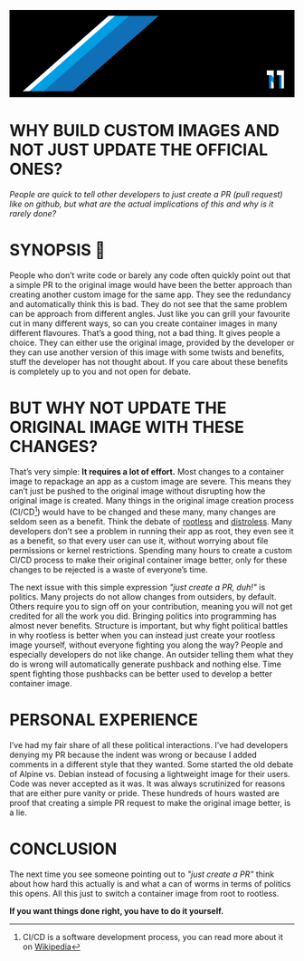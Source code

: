 ![banner](https://github.com/11notes/static/blob/main/img/banner/README.png?raw=true)

# WHY BUILD CUSTOM IMAGES AND NOT JUST UPDATE THE OFFICIAL ONES?

*People are quick to tell other developers to just create a PR (pull request) like on github, but what are the actual implications of this and why is it rarely done?*

# SYNOPSIS 📖

People who don’t write code or barely any code often quickly point out that a simple PR to the original image would have been the better approach than creating another custom image for the same app. They see the redundancy and automatically think this is bad. They do not see that the same problem can be approach from different angles. Just like you can grill your favourite cut in many different ways, so can you create container images in many different flavoures. That’s a good thing, not a bad thing. It gives people a choice. They can either use the original image, provided by the developer or they can use another version of this image with some twists and benefits, stuff the developer has not thought about. If you care about these benefits is completely up to you and not open for debate.

# BUT WHY NOT UPDATE THE ORIGINAL IMAGE WITH THESE CHANGES?

That’s very simple: **It requires a lot of effort.** Most changes to a container image to repackage an app as a custom image are severe. This means they can’t just be pushed to the original image without disrupting how the original image is created. Many things in the original image creation process (CI/CD[^1]) would have to be changed and these many, many changes are seldom seen as a benefit. Think the debate of [rootless](https://github.com/11notes/RTFM/blob/main/linux/container/image/rootless.md) and [distroless](https://github.com/11notes/RTFM/blob/main/linux/container/image/distroless.md). Many developers don’t see a problem in running their app as root, they even see it as a benefit, so that every user can use it, without worrying about file permissions or kernel restrictions. Spending many hours to create a custom CI/CD process to make their original container image better, only for these changes to be rejected is a waste of everyone’s time.

The next issue with this simple expression *"just create a PR, duh!"* is politics. Many projects do not allow changes from outsiders, by default. Others require you to sign off on your contribution, meaning you will not get credited for all the work you did. Bringing politics into programming has almost never benefits. Structure is important, but why fight political battles in why rootless is better when you can instead just create your rootless image yourself, without everyone fighting you along the way? People and especially developers do not like change. An outsider telling them what they do is wrong will automatically generate pushback and nothing else. Time spent fighting those pushbacks can be better used to develop a better container image.

# PERSONAL EXPERIENCE

I’ve had my fair share of all these political interactions. I’ve had developers denying my PR because the indent was wrong or because I added comments in a different style that they wanted. Some started the old debate of Alpine vs. Debian instead of focusing a lightweight image for their users. Code was never accepted as it was. It was always scrutinized for reasons that are either pure vanity or pride. These hundreds of hours wasted are proof that creating a simple PR request to make the original image better, is a lie.

# CONCLUSION

The next time you see someone pointing out to *"just create a PR"* think about how hard this actually is and what a can of worms in terms of politics this opens. All this just to switch a container image from root to rootless.

**If you want things done right, you have to do it yourself.**

[^1]: CI/CD is a software development process, you can read more about it on [Wikipedia](https://en.wikipedia.org/wiki/CI/CD)